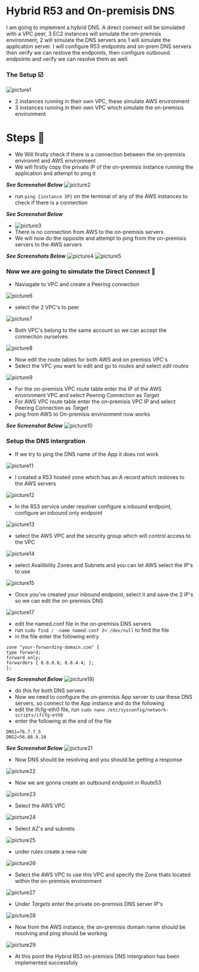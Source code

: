 # Hybrid R53 and On-premisis DNS
I am going to implement a hybrid DNS. A direct connect will be simulated with a VPC peer, 3 EC2 instances will simulate the om-premisis environment, 2 will simulate the DNS servers ans 1 will simulate the application server. I will configure R53 endpoints and on-prem DNS servers then verify we can reslove the endpoints, then configure outbound endpoints and verify we can resolve them as well.

### The Setup ☑️
![picture1](https://github.com/Lihle80/AWS/blob/main/Hybrid-R53-and-On-premises-DNS/images/1.-created-instances-which-run-in-seperate-VPC's.png)
- 2 instances running in their own VPC, these simulate AWS environment
- 3 instances running in their own VPC which simulate the on-premisis environment

# Steps 🐾
- We Will firstly check if there is a connection between the on-premisis environmt and AWS environment
- We will firstly copy the private IP of the on-premisis instance running the application and attempt to ping it

**_See Screenshot Below_**
![picture2](https://github.com/Lihle80/AWS/blob/main/Hybrid-R53-and-On-premises-DNS/images/2.-copied-on-prem-app-instance-private-ip.png)
- run ```ping {instance IP}``` on the terminal of any of the AWS instances to check if there is a connection

**_See Screenshot Below_**
- ![picture3](https://github.com/Lihle80/AWS/blob/main/Hybrid-R53-and-On-premises-DNS/images/3.-cannot-ping-app-instance-from-aws.png)
- There is no connection from AWS to the on-premisis servers
- We will now do the opposite and attempt to ping from the on-premisis servers to the AWS servers

**_See Screenshots Below_**
![picture4](https://github.com/Lihle80/AWS/blob/main/Hybrid-R53-and-On-premises-DNS/images/4.-copied-aws-instance-private-ip.png)
![picture5](https://github.com/Lihle80/AWS/blob/main/Hybrid-R53-and-On-premises-DNS/images/5.-cannot-ping-aws-servers-from-on-prem-server.png)
### Now we are going to simulate the Direct Connect 🔗
- Naviagate to VPC and create a Peering connection

![picture6](https://github.com/Lihle80/AWS/blob/main/Hybrid-R53-and-On-premises-DNS/images/6.-nav-to-VPC-and-create-a-VPC-peering.png)
- select the 2 VPC's to peer

![picture7](https://github.com/Lihle80/AWS/blob/main/Hybrid-R53-and-On-premises-DNS/images/7.-Select-2-VPC's-to-peer.png)
- Both VPC's belong to the same account so we can accept the connection ourselves

![picture8](https://github.com/Lihle80/AWS/blob/main/Hybrid-R53-and-On-premises-DNS/images/8.-accept-peering-connection.png)
- Now edit the route tables for both AWS and on premisis VPC's
- Select the VPC you want to edit and go to _routes_ and select _edit routes_ 

![picture9](https://github.com/Lihle80/AWS/blob/main/Hybrid-R53-and-On-premises-DNS/images/9.-edit-on-prem-and-aws-Route-table-to-point-at-each-other.png)
- For the on-premisis VPC route table enter the IP of the AWS environment VPC and select Peering Connection as _Target_
- For AWS VPC route table enter the on-premisis VPC IP and select Peering Connection as _Target_
- ping from AWS to On-premisis environment now works

**_See Screenshot Below_**
![picture10](https://github.com/Lihle80/AWS/blob/main/Hybrid-R53-and-On-premises-DNS/images/10.-ping-from-aws-to-on-prem-works.png)

### Setup the DNS intergration
- If we try to ping the DNS name of the App it does not work

![picture11](https://github.com/Lihle80/AWS/blob/main/Hybrid-R53-and-On-premises-DNS/images/11.-there-is-still-no-DNS-intergration-though.png)
- I created a R53 hosted zone which has an A record which resloves to the AWS servers

![picture12](https://github.com/Lihle80/AWS/blob/main/Hybrid-R53-and-On-premises-DNS/images/12.-r53-hosted-zone-which-has-an-A-record-which-resolves-to-aws-instances.png)
- In the R53 service under resolver configure a inbound endpoint, configure an inbound only endpoint

![picture13](https://github.com/Lihle80/AWS/blob/main/Hybrid-R53-and-On-premises-DNS/images/13.-create-inbound-only-endpoint.png)
- select the AWS VPC and the security group which will control access to the VPC

![picture14](https://github.com/Lihle80/AWS/blob/main/Hybrid-R53-and-On-premises-DNS/images/14.-select-AWS-VPC.png)
- select Availibility Zones and Subnets and you can let AWS select the IP's to use

![picture15](https://github.com/Lihle80/AWS/blob/main/Hybrid-R53-and-On-premises-DNS/images/15.-select-AZ's-and-subnets-and-let-AWS-select-IP's-to-use.png)
- Once you've created your inbound endpoint, select it and save the 2 IP's so we can edit the on-premisis DNS

![picture17](https://github.com/Lihle80/AWS/blob/main/Hybrid-R53-and-On-premises-DNS/images/17.-click-on-inbound-endpoint-and-save-the-2-IP-addresses-to-edit-the-on-prem-DNS.png)
- edit the named.conf file in the on-premisis DNS servers
- run ```sudo find / -name named.conf 2> /dev/null``` to find the file
- in the file enter the following entry
```
zone "your-forwarding-domain.com" {
type forward;
forward only;
forwarders { 8.8.8.8; 8.8.4.4; };
};
```
**_See Screenshot Below_**
![picture19](https://github.com/Lihle80/AWS/blob/main/Hybrid-R53-and-On-premises-DNS/images/19.-enter-this(do-the-same-for-other-DNS).png))
- do this for both DNS servers
- Now we need to configure the on-premisis App server to use these DNS servers, so connect to the App instance and do the following
- edit the ifcfg-eth0 file, run
```sudo nano /etc/sysconfig/network-scripts/ifcfg-eth0```
- enter the following at the end of the file
```
DNS1=76.7.7.5
DNS2=56.88.9.10
```
**_See Screenshot Below_**
![picture21](https://github.com/Lihle80/AWS/blob/main/Hybrid-R53-and-On-premises-DNS/images/21.-add-the-following-to-sudo-nano-etc-sysconfig-network-scripts-ifcfg-eth0.png)
- Now DNS should be resolving and you should be getting a response

![picture22](https://github.com/Lihle80/AWS/blob/main/Hybrid-R53-and-On-premises-DNS/images/22.-DNS-name-is-now-resloving.png)
- Now we are gonna create an outbound endpoint in Route53

![picture23](https://github.com/Lihle80/AWS/blob/main/Hybrid-R53-and-On-premises-DNS/images/23.-create-outbound-endpoint.png)
- Select the AWS VPC

![picture24](https://github.com/Lihle80/AWS/blob/main/Hybrid-R53-and-On-premises-DNS/images/24.-select-aws-VPC.png)
- Select AZ's and subnets

![picture25](https://github.com/Lihle80/AWS/blob/main/Hybrid-R53-and-On-premises-DNS/images/25.-select-AZ's-and-subnets.png)
- under rules create a new rule

![picture26](https://github.com/Lihle80/AWS/blob/main/Hybrid-R53-and-On-premises-DNS/images/26.-create-new-rule.png)
- Select the AWS VPC to use this VPC and specify the Zone thats located within the on-premisis environment

![picture27](https://github.com/Lihle80/AWS/blob/main/Hybrid-R53-and-On-premises-DNS/images/27.-select-on-prem-DNS-zone-as-name-and-select-AWS-VPC.png)
- Under _Targets_ enter the private on-premisis DNS server IP's

![picture28](https://github.com/Lihle80/AWS/blob/main/Hybrid-R53-and-On-premises-DNS/images/28.-select-endpoint-and-enter-the-on-prem-DNS-private-IP's-as-targets.png)
- Now from the AWS instance, the on-premisis domain name should be resolving and ping should be working

![picture29](https://github.com/Lihle80/AWS/blob/main/Hybrid-R53-and-On-premises-DNS/images/29.-connect-to-aws-instance-and-ping-DNS-name.png)
- At this point the Hybrid R53 on-premisis DNS intergration has been implemented successfuly
